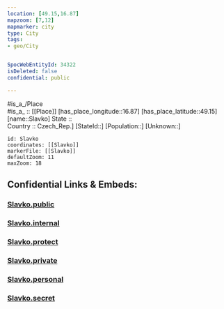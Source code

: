 ```yaml
---
location: [49.15,16.87] 
mapzoom: [7,12] 
mapmarker: city 
type: City
tags:
- geo/City


SpocWebEntityId: 34322
isDeleted: false
confidential: public

---
```

#is_a_/Place  
#is_a_ :: [[Place]] 
[has_place_longitude::16.87] 
[has_place_latitude::49.15] 
[name::Slavko] 
State ::  
Country :: Czech_Rep.] 
[StateId::] 
[Population::] 
[Unknown::] 


```leaflet
id: Slavko
coordinates: [[Slavko]] 
markerFile: [[Slavko]] 
defaultZoom: 11 
maxZoom: 18
```


## Confidential Links & Embeds: 

### [Slavko.public](/_public/\Earth\Continent\Europe\Europe~Central\Czech_Republic\regions~Czech_Republic\Jihomoravský\CitySlavko.public.md) 

### [Slavko.internal](/_internal/\Earth\Continent\Europe\Europe~Central\Czech_Republic\regions~Czech_Republic\Jihomoravský\CitySlavko.internal.md) 

### [Slavko.protect](/_protect/\Earth\Continent\Europe\Europe~Central\Czech_Republic\regions~Czech_Republic\Jihomoravský\CitySlavko.protect.md) 

### [Slavko.private](/_private/\Earth\Continent\Europe\Europe~Central\Czech_Republic\regions~Czech_Republic\Jihomoravský\CitySlavko.private.md) 

### [Slavko.personal](/_personal/\Earth\Continent\Europe\Europe~Central\Czech_Republic\regions~Czech_Republic\Jihomoravský\CitySlavko.personal.md) 

### [Slavko.secret](/_secret/\Earth\Continent\Europe\Europe~Central\Czech_Republic\regions~Czech_Republic\Jihomoravský\CitySlavko.secret.md)


